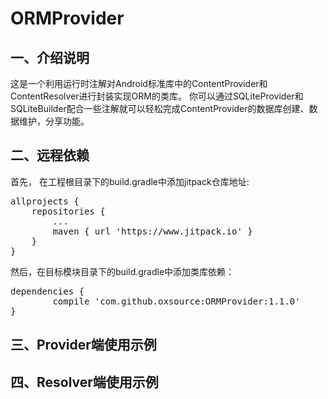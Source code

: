 # ORMProvider
## 一、介绍说明
这是一个利用运行时注解对Android标准库中的ContentProvider和ContentResolver进行封装实现ORM的类库。
你可以通过SQLiteProvider和SQLiteBuilder配合一些注解就可以轻松完成ContentProvider的数据库创建、数据维护，分享功能。

## 二、远程依赖
首先， 在工程根目录下的build.gradle中添加jitpack仓库地址:
<pre>
allprojects {
	repositories {
		...
		maven { url 'https://www.jitpack.io' }
	}
}
</pre>

然后，在目标模块目录下的build.gradle中添加类库依赖：
<pre>
dependencies {
        compile 'com.github.oxsource:ORMProvider:1.1.0'
}
</pre>

## 三、Provider端使用示例

## 四、Resolver端使用示例
